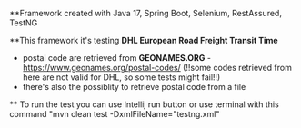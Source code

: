 **Framework created with Java 17, Spring Boot, Selenium, RestAssured, TestNG

**This framework it's testing **DHL European Road Freight Transit Time**
- postal code are retrieved from **GEONAMES.ORG** - https://www.geonames.org/postal-codes/ (!!some codes retrieved from here are not valid for DHL, so some tests might fail!!)
- there's also the possiblity to retrieve postal code from a file

** To run the test you can use Intellij run button or use terminal with this command "mvn clean test -DxmlFileName="testng.xml"




